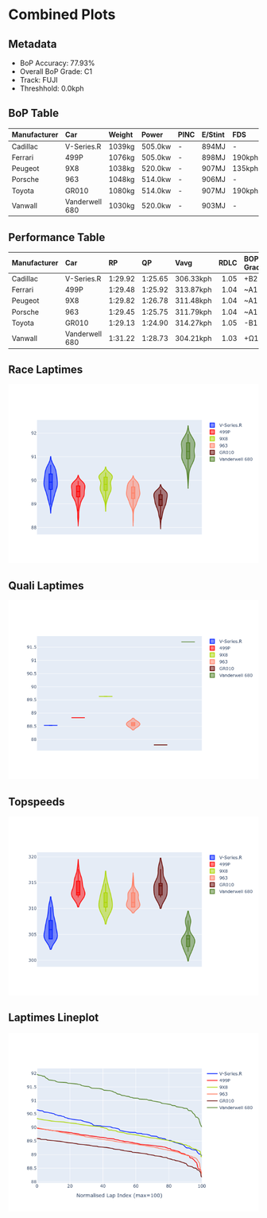 # Combined Plots

## Metadata

- BoP Accuracy: 77.93%
- Overall BoP Grade: C1
- Track: FUJI
- Threshhold: 0.0kph

## BoP Table
| Manufacturer   | Car            | Weight   | Power   | PINC   | E/Stint   | FDS    | RDP    | QDP    | TDP    |
|:---------------|:---------------|:---------|:--------|:-------|:----------|:-------|:-------|:-------|:-------|
| Cadillac       | V-Series.R     | 1039kg   | 505.0kw | -      | 894MJ     | -      | 53.88% | 50.00% | 21.12% |
| Ferrari        | 499P           | 1076kg   | 505.0kw | -      | 898MJ     | 190kph | 57.89% | 20.00% | 4.15%  |
| Peugeot        | 9X8            | 1038kg   | 520.0kw | -      | 907MJ     | 135kph | 56.61% | 25.00% | 2.08%  |
| Porsche        | 963            | 1048kg   | 514.0kw | -      | 906MJ     | -      | 60.72% | 25.00% | 10.69% |
| Toyota         | GR010          | 1080kg   | 514.0kw | -      | 907MJ     | 190kph | 56.77% | 25.00% | 2.48%  |
| Vanwall        | Vanderwell 680 | 1030kg   | 520.0kw | -      | 903MJ     | -      | 53.08% | 50.00% | 10.27% |

## Performance Table
| Manufacturer   | Car            | RP      | QP      | Vavg      |   RDLC | BOP-Grade   | Match   |
|:---------------|:---------------|:--------|:--------|:----------|-------:|:------------|:--------|
| Cadillac       | V-Series.R     | 1:29.92 | 1:25.65 | 306.33kph |   1.05 | +B2         | 84.75%  |
| Ferrari        | 499P           | 1:29.48 | 1:25.92 | 313.87kph |   1.04 | ~A1         | 95.45%  |
| Peugeot        | 9X8            | 1:29.82 | 1:26.78 | 311.48kph |   1.04 | ~A1         | 100.00% |
| Porsche        | 963            | 1:29.45 | 1:25.75 | 311.79kph |   1.04 | ~A1         | 97.52%  |
| Toyota         | GR010          | 1:29.13 | 1:24.90 | 314.27kph |   1.05 | -B1         | 85.38%  |
| Vanwall        | Vanderwell 680 | 1:31.22 | 1:28.73 | 304.21kph |   1.03 | +Ω1         | 4.46%   |

## Race Laptimes
![Race Laptimes](images/race_violin.png)

## Quali Laptimes
![Quali Laptimes](images/quali_violin.png)

## Topspeeds
![Topspeeds](images/topspeed_violin.png)

## Laptimes Lineplot
![Laptimes Lineplot](images/laptime_line.png)

